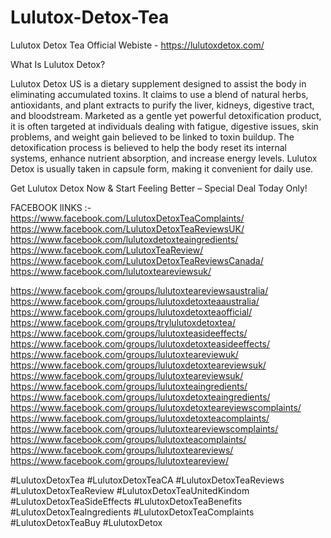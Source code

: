 # Lulutox-Detox-Tea
Lulutox Detox Tea Official Webiste - https://lulutoxdetox.com/

What Is Lulutox Detox?

Lulutox Detox US is a dietary supplement designed to assist the body in eliminating accumulated toxins. It claims to use a blend of natural herbs, antioxidants, and plant extracts to purify the liver, kidneys, digestive tract, and bloodstream. Marketed as a gentle yet powerful detoxification product, it is often targeted at individuals dealing with fatigue, digestive issues, skin problems, and weight gain believed to be linked to toxin buildup.
The detoxification process is believed to help the body reset its internal systems, enhance nutrient absorption, and increase energy levels. Lulutox Detox is usually taken in capsule form, making it convenient for daily use.

Get Lulutox Detox Now & Start Feeling Better – Special Deal Today Only!

FACEBOOK lINKS :-
https://www.facebook.com/LulutoxDetoxTeaComplaints/
https://www.facebook.com/LulutoxDetoxTeaReviewsUK/
https://www.facebook.com/lulutoxdetoxteaingredients/
https://www.facebook.com/LulutoxTeaReview/
https://www.facebook.com/LulutoxDetoxTeaReviewsCanada/
https://www.facebook.com/lulutoxteareviewsuk/

https://www.facebook.com/groups/lulutoxteareviewsaustralia/
https://www.facebook.com/groups/lulutoxdetoxteaaustralia/
https://www.facebook.com/groups/lulutoxdetoxteaofficial/
https://www.facebook.com/groups/trylulutoxdetoxtea/
https://www.facebook.com/groups/lulutoxteasideeffects/
https://www.facebook.com/groups/lulutoxdetoxteasideeffects/
https://www.facebook.com/groups/lulutoxteareviewuk/
https://www.facebook.com/groups/lulutoxdetoxteareviewsuk/
https://www.facebook.com/groups/lulutoxteareviewsuk/
https://www.facebook.com/groups/lulutoxteaingredients/
https://www.facebook.com/groups/lulutoxdetoxteaingredients/
https://www.facebook.com/groups/lulutoxdetoxteareviewscomplaints/
https://www.facebook.com/groups/lulutoxdetoxteacomplaints/
https://www.facebook.com/groups/lulutoxteareviewscomplaints/
https://www.facebook.com/groups/lulutoxteacomplaints/
https://www.facebook.com/groups/lulutoxteareviews/
https://www.facebook.com/groups/lulutoxteareview/

#LulutoxDetoxTea #LulutoxDetoxTeaCA #LulutoxDetoxTeaReviews #LulutoxDetoxTeaReview #LulutoxDetoxTeaUnitedKindom #LulutoxDetoxTeaSideEffects #LulutoxDetoxTeaBenefits #LulutoxDetoxTeaIngredients #LulutoxDetoxTeaComplaints #LulutoxDetoxTeaBuy #LulutoxDetox
